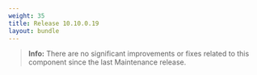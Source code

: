 ```yaml
---
weight: 35
title: Release 10.10.0.19
layout: bundle
---
```


>**Info:** There are no significant improvements or fixes related to this component since the last Maintenance release.
